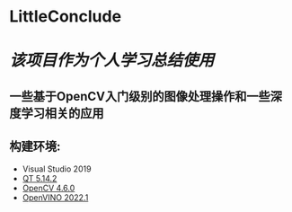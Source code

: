 # LittleConclude
<h1><i>该项目作为个人学习总结使用</i></h1>
<h2><span>一些基于OpenCV入门级别的图像处理操作和一些深度学习相关的应用<span></h2>
<h2>构建环境:</h2>
<ul>
  <li>Visual Studio 2019</li>
  <li><a href="https://download.qt.io/archive/qt/">QT 5.14.2</a></li>
  <li><a href="https://opencv.org/releases/">OpenCV 4.6.0</a></li>
  <li><a href="https://www.intel.com/content/www/us/en/developer/tools/openvino-toolkit/download.html">OpenVINO 2022.1</a></li>
</ul>

